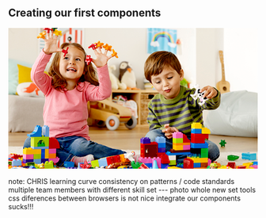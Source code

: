 ##  Creating our first components

![alt text](images/jugando-con-los-colores.png)

note:
CHRIS
  learning curve
  consistency on patterns / code standards
  multiple team members with different skill set                --- photo
  whole new set tools
  css diferences between browsers is not nice
  integrate our components sucks!!!
